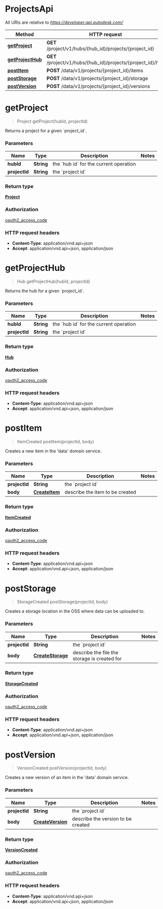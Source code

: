 # ProjectsApi

All URIs are relative to *https://developer.api.autodesk.com/*

Method | HTTP request | Description
------------- | ------------- | -------------
[**getProject**](ProjectsApi.md#getProject) | **GET** /project/v1/hubs/{hub_id}/projects/{project_id} | 
[**getProjectHub**](ProjectsApi.md#getProjectHub) | **GET** /project/v1/hubs/{hub_id}/projects/{project_id}/hub | 
[**postItem**](ProjectsApi.md#postItem) | **POST** /data/v1/projects/{project_id}/items | 
[**postStorage**](ProjectsApi.md#postStorage) | **POST** /data/v1/projects/{project_id}/storage | 
[**postVersion**](ProjectsApi.md#postVersion) | **POST** /data/v1/projects/{project_id}/versions | 


<a name="getProject"></a>
# **getProject**
> Project getProject(hubId, projectId)



Returns a project for a given &#x60;project_id&#x60;. 

### Parameters

Name | Type | Description  | Notes
------------- | ------------- | ------------- | -------------
 **hubId** | **String**| the &#x60;hub id&#x60; for the current operation |
 **projectId** | **String**| the &#x60;project id&#x60; |

### Return type

[**Project**](Project.md)

### Authorization

[oauth2_access_code](../README.md#authorizing-and-authenticating)

### HTTP request headers

 - **Content-Type**: application/vnd.api+json
 - **Accept**: application/vnd.api+json, application/json

<a name="getProjectHub"></a>
# **getProjectHub**
> Hub getProjectHub(hubId, projectId)



Returns the hub for a given &#x60;project_id&#x60;. 

### Parameters

Name | Type | Description  | Notes
------------- | ------------- | ------------- | -------------
 **hubId** | **String**| the &#x60;hub id&#x60; for the current operation |
 **projectId** | **String**| the &#x60;project id&#x60; |

### Return type

[**Hub**](Hub.md)

### Authorization

[oauth2_access_code](../README.md#authorizing-and-authenticating)

### HTTP request headers

 - **Content-Type**: application/vnd.api+json
 - **Accept**: application/vnd.api+json, application/json

<a name="postItem"></a>
# **postItem**
> ItemCreated postItem(projectId, body)



Creates a new item in the &#39;data&#39; domain service. 

### Parameters

Name | Type | Description  | Notes
------------- | ------------- | ------------- | -------------
 **projectId** | **String**| the &#x60;project id&#x60; |
 **body** | [**CreateItem**](CreateItem.md)| describe the item to be created |

### Return type

[**ItemCreated**](ItemCreated.md)

### Authorization

[oauth2_access_code](../README.md#authorizing-and-authenticating)

### HTTP request headers

 - **Content-Type**: application/vnd.api+json
 - **Accept**: application/vnd.api+json, application/json

<a name="postStorage"></a>
# **postStorage**
> StorageCreated postStorage(projectId, body)



Creates a storage location in the OSS where data can be uploaded to. 

### Parameters

Name | Type | Description  | Notes
------------- | ------------- | ------------- | -------------
 **projectId** | **String**| the &#x60;project id&#x60; |
 **body** | [**CreateStorage**](CreateStorage.md)| describe the file the storage is created for |

### Return type

[**StorageCreated**](StorageCreated.md)

### Authorization

[oauth2_access_code](../README.md#authorizing-and-authenticating)

### HTTP request headers

 - **Content-Type**: application/vnd.api+json
 - **Accept**: application/vnd.api+json, application/json

<a name="postVersion"></a>
# **postVersion**
> VersionCreated postVersion(projectId, body)



Creates a new version of an item in the &#39;data&#39; domain service. 

### Parameters

Name | Type | Description  | Notes
------------- | ------------- | ------------- | -------------
 **projectId** | **String**| the &#x60;project id&#x60; |
 **body** | [**CreateVersion**](CreateVersion.md)| describe the version to be created |

### Return type

[**VersionCreated**](VersionCreated.md)

### Authorization

[oauth2_access_code](../README.md#authorizing-and-authenticating)

### HTTP request headers

 - **Content-Type**: application/vnd.api+json
 - **Accept**: application/vnd.api+json, application/json

